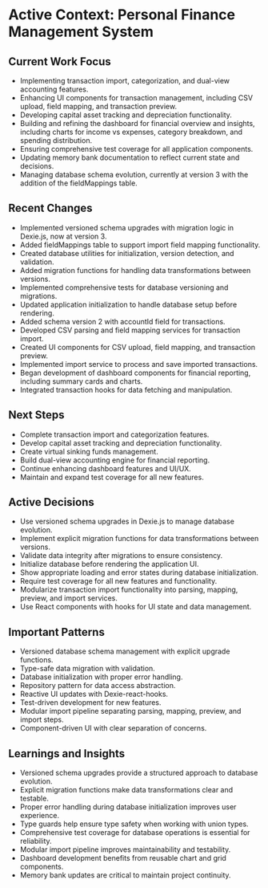 # Active Context: Personal Finance Management System

## Current Work Focus
- Implementing transaction import, categorization, and dual-view accounting features.
- Enhancing UI components for transaction management, including CSV upload, field mapping, and transaction preview.
- Developing capital asset tracking and depreciation functionality.
- Building and refining the dashboard for financial overview and insights, including charts for income vs expenses, category breakdown, and spending distribution.
- Ensuring comprehensive test coverage for all application components.
- Updating memory bank documentation to reflect current state and decisions.
- Managing database schema evolution, currently at version 3 with the addition of the fieldMappings table.

## Recent Changes
- Implemented versioned schema upgrades with migration logic in Dexie.js, now at version 3.
- Added fieldMappings table to support import field mapping functionality.
- Created database utilities for initialization, version detection, and validation.
- Added migration functions for handling data transformations between versions.
- Implemented comprehensive tests for database versioning and migrations.
- Updated application initialization to handle database setup before rendering.
- Added schema version 2 with accountId field for transactions.
- Developed CSV parsing and field mapping services for transaction import.
- Created UI components for CSV upload, field mapping, and transaction preview.
- Implemented import service to process and save imported transactions.
- Began development of dashboard components for financial reporting, including summary cards and charts.
- Integrated transaction hooks for data fetching and manipulation.

## Next Steps
- Complete transaction import and categorization features.
- Develop capital asset tracking and depreciation functionality.
- Create virtual sinking funds management.
- Build dual-view accounting engine for financial reporting.
- Continue enhancing dashboard features and UI/UX.
- Maintain and expand test coverage for all new features.

## Active Decisions
- Use versioned schema upgrades in Dexie.js to manage database evolution.
- Implement explicit migration functions for data transformations between versions.
- Validate data integrity after migrations to ensure consistency.
- Initialize database before rendering the application UI.
- Show appropriate loading and error states during database initialization.
- Require test coverage for all new features and functionality.
- Modularize transaction import functionality into parsing, mapping, preview, and import services.
- Use React components with hooks for UI state and data management.

## Important Patterns
- Versioned database schema management with explicit upgrade functions.
- Type-safe data migration with validation.
- Database initialization with proper error handling.
- Repository pattern for data access abstraction.
- Reactive UI updates with Dexie-react-hooks.
- Test-driven development for new features.
- Modular import pipeline separating parsing, mapping, preview, and import steps.
- Component-driven UI with clear separation of concerns.

## Learnings and Insights
- Versioned schema upgrades provide a structured approach to database evolution.
- Explicit migration functions make data transformations clear and testable.
- Proper error handling during database initialization improves user experience.
- Type guards help ensure type safety when working with union types.
- Comprehensive test coverage for database operations is essential for reliability.
- Modular import pipeline improves maintainability and testability.
- Dashboard development benefits from reusable chart and grid components.
- Memory bank updates are critical to maintain project continuity.
